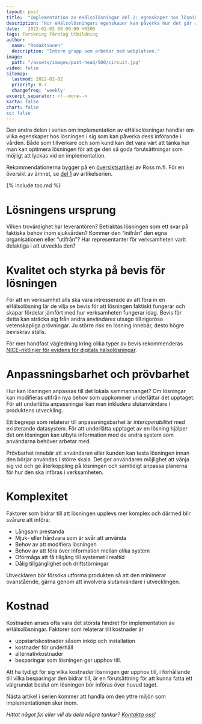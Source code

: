 ```yaml
---
layout: post
title:  "Implementation av eHälsolösningar del 2: egenskaper hos lösningen"
description: "Hur eHälsolösningars egenskaper kan påverka hur det går att implementera dem i vården"
date:   2022-02-02 08:00:00 +0200
tags: Forskning Företag Utbildning 
author:
  name: "Redaktionen"
  description: "Intern grupp som arbetar med webplatsen."
image:
  path: "/assets/images/post-head/500/circuit.jpg"
video: false
sitemap:
  lastmod: 2022-02-02
  priority: 0.7
  changefreq: 'weekly'
excerpt_separator: <!--more-->
karta: false
chart: false
cc: false
---
```


Den andra delen i serien om implementation av eHälsolösningar handlar om vilka egenskaper hos lösningen i sig som kan påverka dess införande i vården. Både som tillverkare och som kund kan det vara värt att tänka hur man kan optimera lösningen för att ge den så goda förutsättningar som möjligt att lyckas vid en implementation.

Rekommendationerna bygger på en [översiktsartikel](https://implementationscience.biomedcentral.com/articles/10.1186/s13012-016-0510-7) av Ross m.fl. För en översikt av ämnet, se [del 1](/2022/01/20/implementation-del-1.html) av artikelserien.

<!--more-->

{% include toc.md %}

# Lösningens ursprung
Vilken trovärdighet har leverantören? Betraktas lösningen som ett svar på faktiska behov inom sjukvården? Kommer den “inifrån” den egna organisationen eller “utifrån”? Har representanter för verksamheten varit delaktiga i att utveckla den?

# Kvalitet och styrka på bevis för lösningen
För att en verksamhet alls ska vara intresserade av att föra in en eHälsolösning lär de vilja se bevis för att lösningen faktiskt fungerar och skapar fördelar jämfört med hur verksamheten fungerar idag. Bevis för detta kan sträcka sig från andra användares utsago till rigorösa vetenskapliga prövningar. Ju större risk en lösning innebär, desto högre beviskrav ställs.

För mer handfast vägledning kring olika typer av bevis rekommenderas [NICE-riktlinjer för evidens för digitala hälsolösningar](/2022/01/06/nice-riktlinjer.html).

# Anpassningsbarhet och prövbarhet
Hur kan lösningen anpassas till det lokala sammanhanget? Om lösningar kan modifieras utifrån nya behov som uppkommer underlättar det upptaget. För att underlätta anpassningar kan man inkludera slutanvändare i produktens utveckling.

Ett begrepp som relaterar till anpassningsbarhet är _interoperabilitet_ med existerande datasystem. För att underlätta upptaget av en lösning hjälper det om lösningen kan utbyta information med de andra system som användarna behöver arbetar med.

Prövbarhet innebär att användaren eller kunden kan testa lösningen innan den börjar användas i större skala. Det ger användaren möjlighet att vänja sig vid och ge återkoppling på lösningen och samtidigt anpassa planerna för hur den ska införas i verksamheten.

# Komplexitet
Faktorer som bidrar till att lösningen upplevs mer komplex och därmed blir svårare att införa:

* Långsam prestanda
* Mjuk- eller hårdvara som är svår att använda
* Behov av att modifiera lösningen
* Behov av att föra över information mellan olika system
* Oförmåga att få tillgång till systemet i realtid
* Dålig tillgänglighet och driftstörningar

Utvecklaren bör försöka utforma produkten så att den minimerar ovanstående, gärna genom att involvera slutanvändare i utvecklingen.

# Kostnad
Kostnaden anses ofta vara det största hindret för implementation av eHälsolösningar. Faktorer som relaterar till kostnader är

* uppstartskostnader såsom inköp och installation
* kostnader för underhåll
* alternativkostnader
* besparingar som lösningen ger upphov till.

Att ha tydligt för sig vilka kostnader lösningen ger upphov till, i förhållande till vilka besparingar den bidrar till, är en förutsättning för att kunna fatta ett välgrundat beslut om lösningen bör införas över huvud taget.

Nästa artikel i serien kommer att handla om den yttre miljön som implementationen sker inom.


_Hittat något fel eller vill du dela några tankar? [Kontakta oss!](/index.html#form-message)_